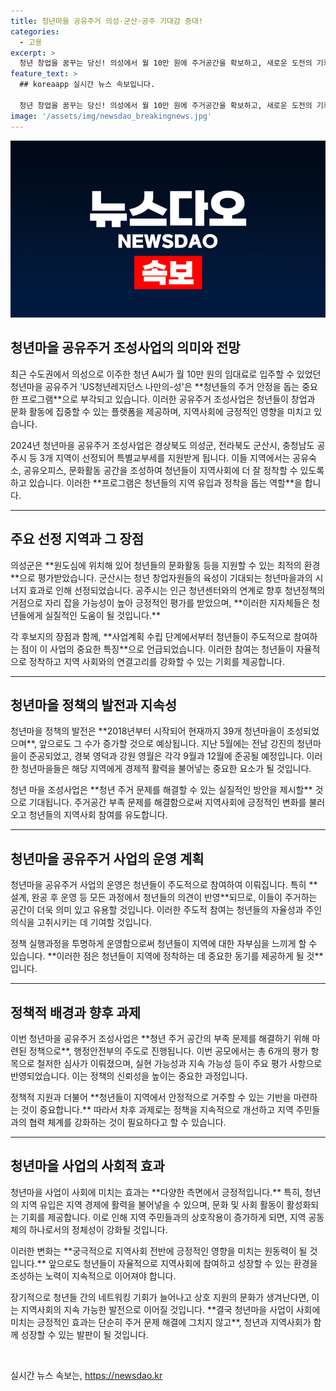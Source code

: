 ```yaml
---
title: 청년마을 공유주거 의성·군산·공주 기대감 증대!
categories:
  - 고용
excerpt: >
  청년 창업을 꿈꾸는 당신! 의성에서 월 10만 원에 주거공간을 확보하고, 새로운 도전의 기회를 잡을 수 있습니다. 2024년 청년마을 공유주거 조성사업에 선정된 의성군, 군산시, 공주시에서 청년들을 위한 지원이 활발히 진행됩니다. 지금 바로 클릭해보세요!
feature_text: >
  ## koreaapp 실시간 뉴스 속보입니다.

  청년 창업을 꿈꾸는 당신! 의성에서 월 10만 원에 주거공간을 확보하고, 새로운 도전의 기회를 잡을 수 있습니다. 2024년 청년마을 공유주거 조성사업에 선정된 의성군, 군산시, 공주시에서 청년들을 위한 지원이 활발히 진행됩니다. 지금 바로 클릭해보세요!
image: '/assets/img/newsdao_breakingnews.jpg'
---
```


<p><img src="/assets/img/newsdao_breakingnews.jpg" alt="koreaapp 속보" /></p>

<h2 data-ke-size="size26">청년마을 공유주거 조성사업의 의미와 전망</h2> 

<p data-ke-size="size16">최근 수도권에서 의성으로 이주한 청년 A씨가 월 10만 원의 임대료로 입주할 수 있었던 청년마을 공유주거 'US청년레지던스 나만의-성'은 **청년들의 주거 안정을 돕는 중요한 프로그램**으로 부각되고 있습니다. 이러한 공유주거 조성사업은 청년들이 창업과 문화 활동에 집중할 수 있는 플랫폼을 제공하며, 지역사회에 긍정적인 영향을 미치고 있습니다.</p> 

<p data-ke-size="size16">2024년 청년마을 공유주거 조성사업은 경상북도 의성군, 전라북도 군산시, 충청남도 공주시 등 3개 지역이 선정되어 특별교부세를 지원받게 됩니다. 이들 지역에서는 공유숙소, 공유오피스, 문화활동 공간을 조성하여 청년들이 지역사회에 더 잘 정착할 수 있도록 하고 있습니다. 이러한 **프로그램은 청년들의 지역 유입과 정착을 돕는 역할**을 합니다.</p> 

<hr> 

<h2 data-ke-size="size26">주요 선정 지역과 그 장점</h2> 

<p data-ke-size="size16">의성군은 **원도심에 위치해 있어 청년들의 문화활동 등을 지원할 수 있는 최적의 환경**으로 평가받았습니다. 군산시는 청년 창업자원들의 육성이 기대되는 청년마을과의 시너지 효과로 인해 선정되었습니다. 공주시는 인근 청년센터와의 연계로 향후 청년정책의 거점으로 자리 잡을 가능성이 높아 긍정적인 평가를 받았으며, **이러한 지자체들은 청년들에게 실질적인 도움이 될 것입니다.** </p>

<p data-ke-size="size16">각 후보지의 장점과 함께, **사업계획 수립 단계에서부터 청년들이 주도적으로 참여하는 점이 이 사업의 중요한 특징**으로 언급되었습니다. 이러한 참여는 청년들이 자율적으로 정착하고 지역 사회와의 연결고리를 강화할 수 있는 기회를 제공합니다.</p>

<hr>

<h2 data-ke-size="size26">청년마을 정책의 발전과 지속성</h2> 

<p data-ke-size="size16">청년마을 정책의 발전은 **2018년부터 시작되어 현재까지 39개 청년마을이 조성되었으며**, 앞으로도 그 수가 증가할 것으로 예상됩니다. 지난 5월에는 전남 강진의 청년마을이 준공되었고, 경북 영덕과 강원 영월은 각각 9월과 12월에 준공될 예정입니다. 이러한 청년마을들은 해당 지역에게 경제적 활력을 불어넣는 중요한 요소가 될 것입니다.</p> 

<p data-ke-size="size16">청년 마을 조성사업은 **청년 주거 문제를 해결할 수 있는 실질적인 방안을 제시할** 것으로 기대됩니다. 주거공간 부족 문제를 해결함으로써 지역사회에 긍정적인 변화를 불러오고 청년들의 지역사회 참여를 유도합니다.</p> 

<hr> 

<h2 data-ke-size="size26">청년마을 공유주거 사업의 운영 계획</h2> 

<p data-ke-size="size16">청년마을 공유주거 사업의 운영은 청년들이 주도적으로 참여하여 이뤄집니다. 특히 **설계, 완공 후 운영 등 모든 과정에서 청년들의 의견이 반영**되므로, 이들이 주거하는 공간이 더욱 의미 있고 유용할 것입니다. 이러한 주도적 참여는 청년들의 자율성과 주인의식을 고취시키는 데 기여할 것입니다.</p> 

<p data-ke-size="size16">정책 실행과정을 투명하게 운영함으로써 청년들이 지역에 대한 자부심을 느끼게 할 수 있습니다. **이러한 점은 청년들이 지역에 정착하는 데 중요한 동기를 제공하게 될 것**입니다. </p> 

<hr> 

<h2 data-ke-size="size26">정책적 배경과 향후 과제</h2> 

<p data-ke-size="size16">이번 청년마을 공유주거 조성사업은 **청년 주거 공간의 부족 문제를 해결하기 위해 마련된 정책으로**, 행정안전부의 주도로 진행됩니다. 이번 공모에서는 총 6개의 평가 항목으로 철저한 심사가 이뤄졌으며, 실현 가능성과 지속 가능성 등이 주요 평가 사항으로 반영되었습니다. 이는 정책의 신뢰성을 높이는 중요한 과정입니다.</p> 

<p data-ke-size="size16">정책적 지원과 더불어 **청년들이 지역에서 안정적으로 거주할 수 있는 기반을 마련하는 것이 중요합니다.** 따라서 차후 과제로는 정책을 지속적으로 개선하고 지역 주민들과의 협력 체계를 강화하는 것이 필요하다고 할 수 있습니다.</p> 

<hr> 

<h2 data-ke-size="size26">청년마을 사업의 사회적 효과</h2> 

<p data-ke-size="size16">청년마을 사업이 사회에 미치는 효과는 **다양한 측면에서 긍정적입니다.** 특히, 청년의 지역 유입은 지역 경제에 활력을 불어넣을 수 있으며, 문화 및 사회 활동이 활성화되는 기회를 제공합니다. 이로 인해 지역 주민들과의 상호작용이 증가하게 되면, 지역 공동체의 하나로서의 정체성이 강화될 것입니다.</p> 

<p data-ke-size="size16">이러한 변화는 **궁극적으로 지역사회 전반에 긍정적인 영향을 미치는 원동력이 될 것입니다.** 앞으로도 청년들이 자율적으로 지역사회에 참여하고 성장할 수 있는 환경을 조성하는 노력이 지속적으로 이어져야 합니다.</p> 

<p data-ke-size="size16">장기적으로 청년들 간의 네트워킹 기회가 늘어나고 상호 지원의 문화가 생겨난다면, 이는 지역사회의 지속 가능한 발전으로 이어질 것입니다. **결국 청년마을 사업이 사회에 미치는 긍정적인 효과는 단순히 주거 문제 해결에 그치지 않고**, 청년과 지역사회가 함께 성장할 수 있는 발판이 될 것입니다.</p> 

<p data-ke-size="size16">&nbsp;</p>
실시간 뉴스 속보는, <a href="https://newsdao.kr" rel="dofollow">https://newsdao.kr</a>


